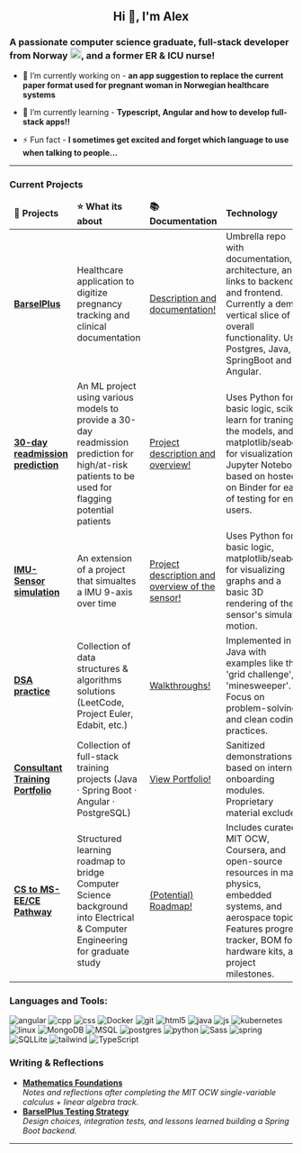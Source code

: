 <h2 align="center">Hi 👋, I'm Alex</h2>
<h3>A passionate computer science graduate, full-stack developer from Norway <img src="https://cdn-icons-png.flaticon.com/512/197/197579.png" width="20"/>, and a former ER & ICU nurse!</h3>

- 🔭 I’m currently working on - **an app suggestion to replace the current paper format used for pregnant woman in Norwegian healthcare systems**

- 🌱 I’m currently learning - **Typescript, Angular and how to develop full-stack apps!!**

- ⚡ Fun fact - **I sometimes get excited and forget which language to use when talking to people...**

------------

<h3 align="left">Current Projects</h3>
<table>
    <thead>
        <td><b>🎁 Projects</b></td>
        <td><b>⭐ What its about</b></td>
        <td><b>📚 Documentation</b></td>
        <td><b> Technology </b></td>
    </thead>
    <tbody>
        <tr>
          <td><a href="[https://github.com/JeffAlexB/BarselPlus)"><b>BarselPlus</b></a></td>
          <td>Healthcare application to digitize pregnancy tracking and clinical documentation</td>
          <td><a href="https://github.com/JeffAlexB/BarselPlus">Description and documentation!</a></td>
          <td>Umbrella repo with documentation, architecture, and links to backend and frontend. Currently a demo / vertical slice of overall functionality. Uses Postgres, Java, SpringBoot and Angular.</td>
        </tr>
        <tr>
            <td><a href="[https://github.com/JeffAlexB](https://github.com/JeffAlexB/readmidtcheck/tree/main?tab=readme-ov-file)"><b>30-day readmission prediction</a></b></td>
            <td>An ML project using various models to provide a 30-day readmission prediction for high/at-risk patients to be used for flagging potential patients</td>
            <td><a href="https://github.com/JeffAlexB/readmidtcheck/blob/main/README.md"> Project description and overview! </td>
            <td> Uses Python for basic logic, scikit-learn for traning the models, and matplotlib/seaborn for visualization. Jupyter Notebook based on hosted on Binder for ease of testing for end-users.</td>
        </tr>
        <tr>
            <td><a href="[https://github.com/JeffAlexB/IMU-sensor)"><b>IMU-Sensor simulation</a></b></td>
            <td>An extension of a project that simualtes a IMU 9-axis over time</td>
            <td><a href="https://github.com/JeffAlexB/IMU-sensor/blob/main/README.md"> Project description and overview of the sensor!</td>
            <td> Uses Python for basic logic, matplotlib/seaborn for visualizing graphs and a basic 3D rendering of the sensor's simulated motion.</td>
        </tr>
         <tr>
            <td><a href="[https://github.com/JeffAlexB/DSA)"><b>DSA practice</a></b></td>
            <td>Collection of data structures & algorithms solutions (LeetCode, Project Euler, Edabit, etc.)</td>
            <td><a href="https://github.com/JeffAlexB/DSA">Walkthroughs! </td>
            <td>Implemented in Java with examples like the 'grid challenge', 'minesweeper'. Focus on problem-solving and clean coding practices.</td>
        </tr>
        <tr>
            <td><a href="[https://github.com/JeffAlexB/Consultant-Onboarding-Portfolio)"><b>Consultant Training Portfolio</b></a></td></a></b></td>
            <td>Collection of full-stack training projects (Java · Spring Boot · Angular · PostgreSQL)</td>
            <td><a href="https://github.com/JeffAlexB/Consultant-Onboarding-Portfolio">View Portfolio!</td>
            <td>Sanitized demonstrations based on internal onboarding modules. Proprietary material excluded.</i></td>
        </tr>
        <tr>
          <td><a href="[https://github.com/JeffAlexB/CS-to-MS-EE-Pathway)"><b>CS to MS-EE/CE Pathway</b></a></td>
          <td>Structured learning roadmap to bridge Computer Science background into Electrical & Computer Engineering for graduate study</td>
          <td><a href="https://github.com/JeffAlexB/CS-to-MS-EE-Pathway">(Potential) Roadmap!</a></td>
          <td>Includes curated MIT OCW, Coursera, and open-source resources in math, physics, embedded systems, and aerospace topics. Features progress tracker, BOM for hardware kits, and project milestones.</td>
        </tr>
    </tbody>
</table>    

<h3>Languages and Tools:</h3>
<p align="left"> 
    <img alt="angular" src="https://img.shields.io/badge/-Angular-DD0031?style=flat-square&logo=angular&logoColor=white" />
    <img alt="cpp" src="https://img.shields.io/badge/C++-%2300599C.svg?logo=c%2B%2B&logoColor=white" />
    <img alt="css" src="https://img.shields.io/badge/CSS-1572B6?logo=css3&logoColor=fff "/>
    <img alt="Docker" src="https://img.shields.io/badge/-Docker-46a2f1?style=flat-square&logo=docker&logoColor=white" /> 
    <img alt="git" src="https://img.shields.io/badge/-Git-F05032?style=flat-square&logo=git&logoColor=white" /> 
    <img alt="html5" src="https://img.shields.io/badge/-HTML5-E34F26?style=flat-square&logo=html5&logoColor=white" /> 
    <img alt="java" src="https://img.shields.io/badge/Java-%23ED8B00.svg?logo=openjdk&logoColor=white"/>
    <img alt="js" src="https://img.shields.io/badge/JavaScript-F7DF1E?logo=javascript&logoColor=000"/>
    <img alt="kubernetes" src="https://img.shields.io/badge/Kubernetes-326CE5?logo=kubernetes&logoColor=fff"/>
    <img alt="linux" src="https://img.shields.io/badge/Linux-FCC624?logo=linux&logoColor=black"/>
    <img alt="MongoDB" src="https://img.shields.io/badge/-MongoDB-13aa52?style=flat-square&logo=mongodb&logoColor=white" /> 
    <img alt="MSQL" src="https://img.shields.io/badge/MySQL-4479A1?logo=mysql&logoColor=fff"/>
    <img alt="postgres" src="https://img.shields.io/badge/Postgres-%23316192.svg?logo=postgresql&logoColor=white"/>
    <img alt="python" src="https://img.shields.io/badge/Python-3776AB?logo=python&logoColor=fff"/>
    <img alt="Sass" src="https://img.shields.io/badge/-Sass-CC6699?style=flat-square&logo=sass&logoColor=white" />
    <img alt="spring" src="https://img.shields.io/badge/Spring%20Boot-6DB33F?logo=springboot&logoColor=fff"/>
    <img alt="SQLLite" src="https://img.shields.io/badge/SQLite-%2307405e.svg?logo=sqlite&logoColor=white"/>
    <img alt="tailwind" src="https://img.shields.io/badge/Tailwind%20CSS-%2338B2AC.svg?logo=tailwind-css&logoColor=white"/>
    <img alt="TypeScript" src="https://img.shields.io/badge/-TypeScript-007ACC?style=flat-square&logo=typescript&logoColor=white" />
</p>

<h3>Writing & Reflections</h3>
<ul>
  <li><a href="https://github.com/JeffAlexB/CS-to-MS-EE-Pathway/docs/math-reflection.md"><b>Mathematics Foundations</b></a><br/>
    <i>Notes and reflections after completing the MIT OCW single-variable calculus + linear algebra track.</i></li>
  <li><a href="https://github.com/JeffAlexB/BarselPlus/docs/testing-strategy.md"><b>BarselPlus Testing Strategy</b></a><br/>
    <i>Design choices, integration tests, and lessons learned building a Spring Boot backend.</i></li>
</ul>

------------
